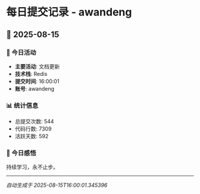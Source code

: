 # 每日提交记录 - awandeng

## 📅 2025-08-15

### 🎯 今日活动
- **主要活动**: 文档更新
- **技术栈**: Redis
- **提交时间**: 16:00:01
- **账号**: awandeng

### 📊 统计信息
- 总提交次数: 544
- 代码行数: 7309
- 活跃天数: 592

### 💭 今日感悟
持续学习，永不止步。

---
*自动生成于 2025-08-15T16:00:01.345396*
